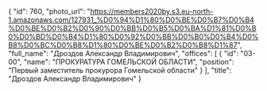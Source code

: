 {
    "id": 760,
    "photo_url": "https://members2020by.s3.eu-north-1.amazonaws.com/127931_%D0%94%D1%80%D0%BE%D0%B7%D0%B4%D0%BE%D0%B2%D0%90%D0%BB%D0%B5%D0%BA%D1%81%D0%B0%D0%BD%D0%B4%D1%80%D0%92%D0%BB%D0%B0%D0%B4%D0%B8%D0%BC%D0%B8%D1%80%D0%BE%D0%B2%D0%B8%D1%87",
    "full_name": "Дроздов Александр Владимирович",
    "offices": [
        {
            "id": "03-00",
            "name": "ПРОКУРАТУРА ГОМЕЛЬСКОЙ ОБЛАСТИ",
            "position": "Первый заместитель прокурора Гомельской области"
        }
    ],
    "title": "Дроздов Александр Владимирович"
}